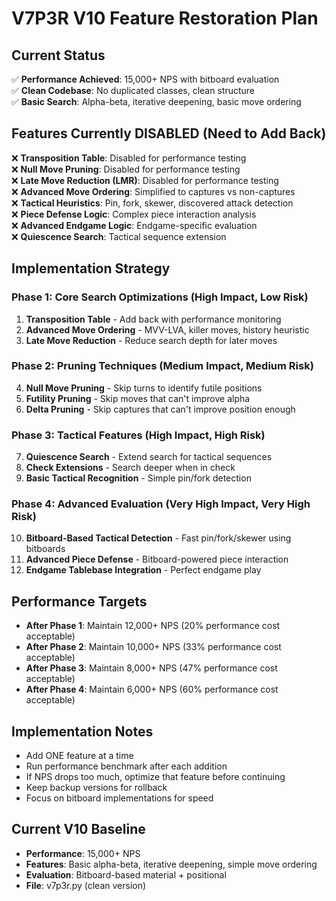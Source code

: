 # V7P3R V10 Feature Restoration Plan

## Current Status
✅ **Performance Achieved**: 15,000+ NPS with bitboard evaluation  
✅ **Clean Codebase**: No duplicated classes, clean structure  
✅ **Basic Search**: Alpha-beta, iterative deepening, basic move ordering  

## Features Currently DISABLED (Need to Add Back)
❌ **Transposition Table**: Disabled for performance testing  
❌ **Null Move Pruning**: Disabled for performance testing  
❌ **Late Move Reduction (LMR)**: Disabled for performance testing  
❌ **Advanced Move Ordering**: Simplified to captures vs non-captures  
❌ **Tactical Heuristics**: Pin, fork, skewer, discovered attack detection  
❌ **Piece Defense Logic**: Complex piece interaction analysis  
❌ **Advanced Endgame Logic**: Endgame-specific evaluation  
❌ **Quiescence Search**: Tactical sequence extension  

## Implementation Strategy

### Phase 1: Core Search Optimizations (High Impact, Low Risk)
1. **Transposition Table** - Add back with performance monitoring
2. **Advanced Move Ordering** - MVV-LVA, killer moves, history heuristic
3. **Late Move Reduction** - Reduce search depth for later moves

### Phase 2: Pruning Techniques (Medium Impact, Medium Risk)
4. **Null Move Pruning** - Skip turns to identify futile positions
5. **Futility Pruning** - Skip moves that can't improve alpha
6. **Delta Pruning** - Skip captures that can't improve position enough

### Phase 3: Tactical Features (High Impact, High Risk)
7. **Quiescence Search** - Extend search for tactical sequences
8. **Check Extensions** - Search deeper when in check
9. **Basic Tactical Recognition** - Simple pin/fork detection

### Phase 4: Advanced Evaluation (Very High Impact, Very High Risk)
10. **Bitboard-Based Tactical Detection** - Fast pin/fork/skewer using bitboards
11. **Advanced Piece Defense** - Bitboard-powered piece interaction
12. **Endgame Tablebase Integration** - Perfect endgame play

## Performance Targets
- **After Phase 1**: Maintain 12,000+ NPS (20% performance cost acceptable)
- **After Phase 2**: Maintain 10,000+ NPS (33% performance cost acceptable)  
- **After Phase 3**: Maintain 8,000+ NPS (47% performance cost acceptable)
- **After Phase 4**: Maintain 6,000+ NPS (60% performance cost acceptable)

## Implementation Notes
- Add ONE feature at a time
- Run performance benchmark after each addition
- If NPS drops too much, optimize that feature before continuing
- Keep backup versions for rollback
- Focus on bitboard implementations for speed

## Current V10 Baseline
- **Performance**: 15,000+ NPS
- **Features**: Basic alpha-beta, iterative deepening, simple move ordering
- **Evaluation**: Bitboard-based material + positional
- **File**: v7p3r.py (clean version)

